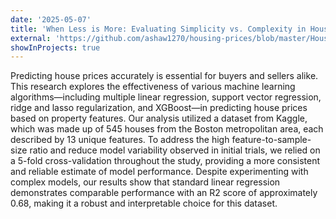 ```yaml
---
date: '2025-05-07'
title: 'When Less is More: Evaluating Simplicity vs. Complexity in House Price Prediction'
external: 'https://github.com/ashaw1270/housing-prices/blob/master/House%20Prices%20Paper.pdf'
showInProjects: true
---
```


Predicting house prices accurately is essential for buyers and sellers alike. This research explores the effectiveness of various machine learning algorithms—including multiple linear regression, support vector regression, ridge and lasso regularization, and XGBoost—in predicting house prices based on property features. Our analysis utilized a dataset from Kaggle, which was made up of 545 houses from the Boston metropolitan area, each described by 13 unique features. To address the high feature-to-sample-size ratio and reduce model variability observed in initial trials, we relied on a 5-fold cross-validation throughout the study, providing a more consistent and reliable estimate of model performance. Despite experimenting with complex models, our results show that standard linear regression demonstrates comparable performance with an R2 score of approximately 0.68, making it a robust and interpretable choice for this dataset.
